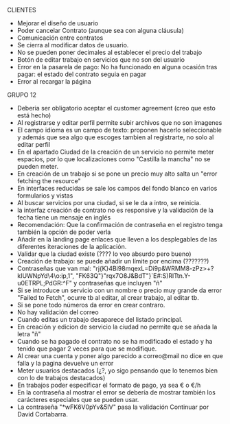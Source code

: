 CLIENTES
- Mejorar el diseño de usuario
- Poder cancelar Contrato (aunque sea con alguna cláusula)
- Comunicación entre contratos
- Se cierra al modificar datos de usuario.
- No se pueden poner decimales al establecer el precio del trabajo
- Botón de editar trabajo en servicios que no son del usuario
- Error en la pasarela de pago: No ha funcionado en alguna ocasión tras pagar: el estado del contrato seguia en pagar
- Error al recargar la página

GRUPO 12
- Deberia ser obligatorio aceptar el customer agreement (creo que esto está hecho)
- Al registrarse y editar perfil permite subir archivos que no son imagenes
- El campo idioma es un campo de texto: proponen hacerlo seleccionable y además que sea algo que escoges tambien al registrarte, no solo al editar perfil
- En el apartado Ciudad de la creación de un servicio no permite meter espacios, por lo que localizaciones como "Castilla la mancha" no se pueden meter.
- En creación de un trabajo si se pone un precio muy alto salta un "error fetching the resource"
- En interfaces reducidas se sale los campos del fondo blanco en varios formularios y vistas
- Al buscar servicios por una ciudad, si se le da a intro, se reinicia.
- la interfaz creación de contrato no es responsive y la validación de la fecha tiene un mensaje en inglés
- Recomendación: Que la confirmación de contraseña en el registro tenga también la opción de poder verla
- Añadir en la landing page enlaces que lleven a los desplegables de las diferentes iteraciones de la aplicación.
- Validar que la ciudad existe (???? lo veo absurdo pero bueno)
- Creación de trabajo: se puede añadir un límite por encima (???????)
- Contraseñas que van mal: "rj{K}4Bi98mqexL=Di9p&WRMM8-zPz>+?kIUWNpYd\4\o:ip,1", "FK63Q"}"rqx7O8J&BdT"}`E#:S)RlTtn.Y-u0ETRPL;PdGR:^F" y contraseñas que incluyen "ñ"
- Si se introduce un servicio con un nombre o precio muy grande da error "Failed to Fetch", ocurre tb al editar, al crear trabajo, al editar tb.
- Si se pone todo números da error en crear contraro.
- No hay validación del correo
- Cuando editas un trabajo desaparece del listado principal.
- En creación y edicion de servicio la ciudad no permite que se añada la letra "ñ"
- Cuando se ha pagado el contrato no se ha modificado el estado y ha tenido que pagar 2 veces para que se modifique.
- Al crear una cuenta y poner algo parecido a correo@mail no dice en que falla y la pagina devuelve un error
- Meter usuarios destacados (¿?, yo sigo pensando que lo tenemos bien con lo de trabajos destacados)
- En trabajos poder especificar el formato de pago, ya sea € o €/h
- En la contraseña al mostrar el error se debería de mostrar también los carácteres especiales que se pueden usar.
- La contraseña "*wFK6V0pYv&5IV" pasa la validación
Continuar por David Cortabarra.